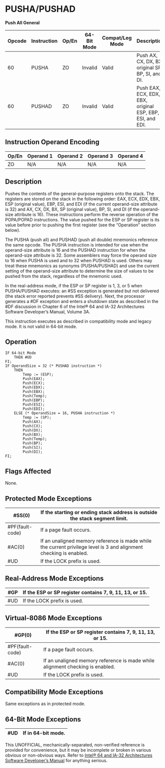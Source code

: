# PUSHA/PUSHAD

**Push All General**

| Opcode | Instruction | Op/En | 64-Bit Mode | Compat/Leg Mode | Description                                               |
| ------ | ----------- | ----- | ----------- | --------------- | --------------------------------------------------------- |
| 60     | PUSHA       | ZO    | Invalid     | Valid           | Push AX, CX, DX, BX, original SP, BP, SI, and DI.         |
| 60     | PUSHAD      | ZO    | Invalid     | Valid           | Push EAX, ECX, EDX, EBX, original ESP, EBP, ESI, and EDI. |

## Instruction Operand Encoding

| Op/En | Operand 1 | Operand 2 | Operand 3 | Operand 4 |
| ----- | --------- | --------- | --------- | --------- |
| ZO    | N/A       | N/A       | N/A       | N/A       |

## Description

Pushes the contents of the general-purpose registers onto the stack. The registers are stored on the stack in the following order: EAX, ECX, EDX, EBX, ESP (original value), EBP, ESI, and EDI (if the current operand-size attribute is 32) and AX, CX, DX, BX, SP (original value), BP, SI, and DI (if the operand-size attribute is 16). These instructions perform the reverse operation of the POPA/POPAD instructions. The value pushed for the ESP or SP register is its value before prior to pushing the first register (see the “Operation” section below).

The PUSHA (push all) and PUSHAD (push all double) mnemonics reference the same opcode. The PUSHA instruction is intended for use when the operand-size attribute is 16 and the PUSHAD instruction for when the operand-size attribute is 32. Some assemblers may force the operand size to 16 when PUSHA is used and to 32 when PUSHAD is used. Others may treat these mnemonics as synonyms (PUSHA/PUSHAD) and use the current setting of the operand-size attribute to determine the size of values to be pushed from the stack, regardless of the mnemonic used.

In the real-address mode, if the ESP or SP register is 1, 3, or 5 when PUSHA/PUSHAD executes: an #​​​​​SS exception is generated but not delivered (the stack error reported prevents #​​​​​SS delivery). Next, the processor generates a #​DF exception and enters a shutdown state as described in the #​DF discussion in Chapter 6 of the Intel® 64 and IA-32 Architectures Software Developer’s Manual, Volume 3A.

This instruction executes as described in compatibility mode and legacy mode. It is not valid in 64-bit mode.

## Operation

```
IF 64-bit Mode
    THEN #​​​UD
FI;
IF OperandSize = 32 (* PUSHAD instruction *)
    THEN
        Temp := (ESP);
        Push(EAX);
        Push(ECX);
        Push(EDX);
        Push(EBX);
        Push(Temp);
        Push(EBP);
        Push(ESI);
        Push(EDI);
    ELSE (* OperandSize = 16, PUSHA instruction *)
        Temp := (SP);
        Push(AX);
        Push(CX);
        Push(DX);
        Push(BX);
        Push(Temp);
        Push(BP);
        Push(SI);
        Push(DI);
FI;

```

## Flags Affected

None.

## Protected Mode Exceptions

| \#​​​​​SS(0)      | If the starting or ending stack address is outside the stack segment limit.                                        |
| ----------------- | ------------------------------------------------------------------------------------------------------------------ |
| \#​PF(fault-code) | If a page fault occurs.                                                                                            |
| \#​AC(0)          | If an unaligned memory reference is made while the current privilege level is 3 and alignment checking is enabled. |
| #​​​UD            | If the LOCK prefix is used.                                                                                        |

## Real-Address Mode Exceptions

| \#​​​​GP | If the ESP or SP register contains 7, 9, 11, 13, or 15. |
| -------- | ------------------------------------------------------- |
| #​​​UD   | If the LOCK prefix is used.                             |

## Virtual-8086 Mode Exceptions

| \#​​​​GP(0)       | If the ESP or SP register contains 7, 9, 11, 13, or 15.                       |
| ----------------- | ----------------------------------------------------------------------------- |
| \#​PF(fault-code) | If a page fault occurs.                                                       |
| \#​AC(0)          | If an unaligned memory reference is made while alignment checking is enabled. |
| #​​​UD            | If the LOCK prefix is used.                                                   |

## Compatibility Mode Exceptions

Same exceptions as in protected mode.

## 64-Bit Mode Exceptions

| #​​​UD | If in 64-bit mode. |
| ------ | ------------------ |

This UNOFFICIAL, mechanically-separated, non-verified reference is provided for convenience, but it may be
incomplete or broken in various obvious or non-obvious
ways. Refer to [Intel® 64 and IA-32 Architectures Software Developer’s Manual](https://software.intel.com/en-us/download/intel-64-and-ia-32-architectures-sdm-combined-volumes-1-2a-2b-2c-2d-3a-3b-3c-3d-and-4) for anything serious.
